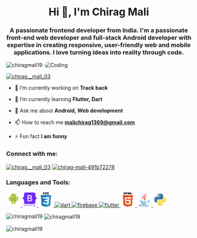<h1 align="center">Hi 👋, I'm Chirag Mali</h1>
<h3 align="center">A passionate frontend developer from India. I'm a passionate front-end web developer and full-stack Android developer with expertise in creating responsive, user-friendly web and mobile applications. I love turning ideas into reality through code.</h3>
<img align="right" alt="Coding" width="400", src="https://encrypted-tbn0.gstatic.com/images?q=tbn:ANd9GcQrQzoO9tHoV659uW_Blj_VYoa1BlhEoGRAmA&s" style="border-radius: 200px;">

<p align="left"> <img src="https://komarev.com/ghpvc/?username=chiragmali19&label=Profile%20views&color=0e75b6&style=flat" alt="chiragmali19" /> </p>

<p align="left"> <a href="https://twitter.com/chirag__mali_03" target="blank"><img src="https://img.shields.io/twitter/follow/chirag__mali_03?logo=twitter&style=for-the-badge" alt="chirag__mali_03" /></a> </p>

- 🔭 I’m currently working on **Track back**

- 🌱 I’m currently learning **Flutter, Dart**

- 💬 Ask me about **Android, Web development**

- 📫 How to reach me **malichirag1369@gmail.com**

- ⚡ Fun fact **I am funny**

<h3 align="left">Connect with me:</h3>
<p align="left">
<a href="https://twitter.com/chirag__mali_03" target="blank"><img align="center" src="https://raw.githubusercontent.com/rahuldkjain/github-profile-readme-generator/master/src/images/icons/Social/twitter.svg" alt="chirag__mali_03" height="30" width="40" /></a>
<a href="https://linkedin.com/in/chirag-mali-491b72278" target="blank"><img align="center" src="https://raw.githubusercontent.com/rahuldkjain/github-profile-readme-generator/master/src/images/icons/Social/linked-in-alt.svg" alt="chirag-mali-491b72278" height="30" width="40" /></a>
</p>

<h3 align="left">Languages and Tools:</h3>
<p align="left"> <a href="https://developer.android.com" target="_blank" rel="noreferrer"> <img src="https://raw.githubusercontent.com/devicons/devicon/master/icons/android/android-original-wordmark.svg" alt="android" width="40" height="40"/> </a> <a href="https://getbootstrap.com" target="_blank" rel="noreferrer"> <img src="https://raw.githubusercontent.com/devicons/devicon/master/icons/bootstrap/bootstrap-plain-wordmark.svg" alt="bootstrap" width="40" height="40"/> </a> <a href="https://www.w3schools.com/css/" target="_blank" rel="noreferrer"> <img src="https://raw.githubusercontent.com/devicons/devicon/master/icons/css3/css3-original-wordmark.svg" alt="css3" width="40" height="40"/> </a> <a href="https://dart.dev" target="_blank" rel="noreferrer"> <img src="https://www.vectorlogo.zone/logos/dartlang/dartlang-icon.svg" alt="dart" width="40" height="40"/> </a> <a href="https://firebase.google.com/" target="_blank" rel="noreferrer"> <img src="https://www.vectorlogo.zone/logos/firebase/firebase-icon.svg" alt="firebase" width="40" height="40"/> </a> <a href="https://flutter.dev" target="_blank" rel="noreferrer"> <img src="https://www.vectorlogo.zone/logos/flutterio/flutterio-icon.svg" alt="flutter" width="40" height="40"/> </a> <a href="https://www.w3.org/html/" target="_blank" rel="noreferrer"> <img src="https://raw.githubusercontent.com/devicons/devicon/master/icons/html5/html5-original-wordmark.svg" alt="html5" width="40" height="40"/> </a> <a href="https://www.java.com" target="_blank" rel="noreferrer"> <img src="https://raw.githubusercontent.com/devicons/devicon/master/icons/java/java-original.svg" alt="java" width="40" height="40"/> </a> <a href="https://www.python.org" target="_blank" rel="noreferrer"> <img src="https://raw.githubusercontent.com/devicons/devicon/master/icons/python/python-original.svg" alt="python" width="40" height="40"/> </a> </p>

<p><img align="left" src="https://github-readme-stats.vercel.app/api/top-langs?username=chiragmali19&show_icons=true&locale=en&layout=compact" alt="chiragmali19" /></p>

<p>&nbsp;<img align="center" src="https://github-readme-stats.vercel.app/api?username=chiragmali19&show_icons=true&locale=en" alt="chiragmali19" /></p>

<p><img align="center" src="https://github-readme-streak-stats.herokuapp.com/?user=chiragmali19&" alt="chiragmali19" /></p>
